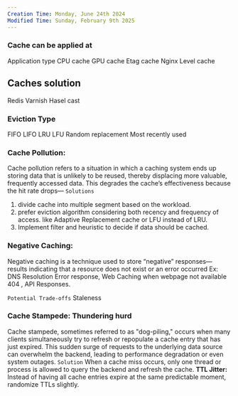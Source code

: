 ```yaml
---
Creation Time: Monday, June 24th 2024
Modified Time: Sunday, February 9th 2025
---
```

### Cache can be applied at 
Application type
CPU cache 
GPU cache
Etag cache
Nginx Level cache


## Caches solution
Redis
Varnish
Hasel cast

### Eviction Type
FIFO
LIFO
LRU
LFU
Random replacement
Most recently used



### Cache Pollution: 
 Cache pollution refers to a situation in which a caching system ends up storing data that is unlikely to be reused, thereby displacing more valuable, frequently accessed data. This degrades the cache’s effectiveness because the hit rate drops—
`Solutions`
1. divide cache into multiple segment based on the workload.
2. prefer eviction algorithm considering both recency and frequency of access. like Adaptive Replacement cache or LFU instead of LRU.
3. Implement filter and heuristic to decide if data should be cached.




### Negative Caching: 

Negative caching is a technique used to store “negative” responses—results indicating that a resource does not exist or an error occurred
Ex: DNS Resolution Error response, Web Caching when webpage not available 404 , API Responses.

`Potential Trade-offs`
Staleness


### Cache Stampede:  Thundering hurd
Cache stampede, sometimes referred to as "dog-piling," occurs when many clients simultaneously try to refresh or repopulate a cache entry that has just expired. This sudden surge of requests to the underlying data source can overwhelm the backend, leading to performance degradation or even system outages.
`Solution`
When a cache miss occurs, only one thread or process is allowed to query the backend and refresh the cache.
**TTL Jitter:**  Instead of having all cache entries expire at the same predictable moment, randomize TTLs slightly.
